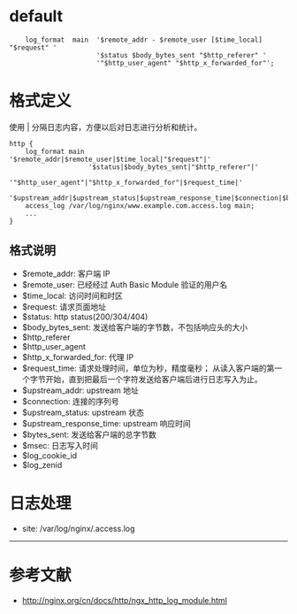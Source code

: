 # default

```
    log_format  main  '$remote_addr - $remote_user [$time_local] "$request" '
                      '$status $body_bytes_sent "$http_referer" '
                      '"$http_user_agent" "$http_x_forwarded_for"';
```



# 格式定义

使用 | 分隔日志内容，方便以后对日志进行分析和统计。

```
http {
    log_format main '$remote_addr|$remote_user|$time_local|"$request"|'
                    '$status|$body_bytes_sent|"$http_referer"|'
                    '"$http_user_agent"|"$http_x_forwarded_for"|$request_time|'
                    '$upstream_addr|$upstream_status|$upstream_response_time|$connection|$bytes_sent';
    access_log /var/log/nginx/www.example.com.access.log main;
    ...
}
```

## 格式说明
* $remote_addr: 客户端 IP
* $remote_user: 已经经过 Auth Basic Module 验证的用户名
* $time_local: 访问时间和时区
* $request: 请求页面地址
* $status: http status(200/304/404)
* $body_bytes_sent: 发送给客户端的字节数，不包括响应头的大小
* $http_referer
* $http_user_agent
* $http_x_forwarded_for: 代理 IP
* $request_time: 请求处理时间，单位为秒，精度毫秒； 从读入客户端的第一个字节开始，直到把最后一个字符发送给客户端后进行日志写入为止。
* $upstream_addr: upstream 地址
* $connection: 连接的序列号
* $upstream_status: upstream 状态
* $upstream_response_time: upstream 响应时间
* $bytes_sent: 发送给客户端的总字节数
* $msec: 日志写入时间
* $log_cookie_id
* $log_zenid


# 日志处理

- site: /var/log/nginx/<site>.access.log

---

# 参考文献
* http://nginx.org/cn/docs/http/ngx_http_log_module.html

